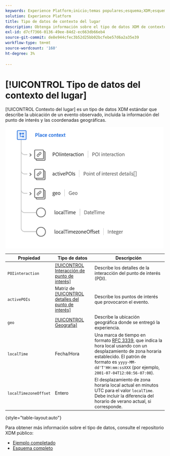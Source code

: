 ```yaml
---
keywords: Experience Platform;inicio;temas populares;esquema;XDM;esquemas;esquemas;contexto de lugar;contexto de lugar;tipo de datos;tipo de datos;tipo de datos;
solution: Experience Platform
title: Tipo de datos de contexto del lugar
description: Obtenga información sobre el tipo de datos XDM de contexto de ubicación.
exl-id: d7cf7366-0136-49ee-84d2-ec663db66eb4
source-git-commit: de8e944cfec3b52d25bb02bcfebe57d6a2a35e39
workflow-type: tm+mt
source-wordcount: '160'
ht-degree: 3%

---
```


# [!UICONTROL Tipo de datos del contexto del lugar]

[!UICONTROL Contexto del lugar] es un tipo de datos XDM estándar que describe la ubicación de un evento observado, incluida la información del punto de interés y las coordenadas geográficas.

<img src="../images/data-types/place-context.png" width="500" /><br />

| Propiedad | Tipo de datos | Descripción |
| --- | --- | --- |
| `POIinteraction` | [[!UICONTROL Interacción de punto de interés]](./poi-interaction.md) | Describe los detalles de la interacción del punto de interés (PDI). |
| `activePOIs` | Matriz de [[!UICONTROL detalles del punto de interés]](./poi-details.md) | Describe los puntos de interés que provocaron el evento. |
| `geo` | [[!UICONTROL Geografía]](./geo.md) | Describe la ubicación geográfica donde se entregó la experiencia. |
| `localTime` | Fecha/Hora | Una marca de tiempo en formato [RFC 3339](https://tools.ietf.org/html/rfc3339), que indica la hora local usando con un desplazamiento de zona horaria establecido. El patrón de formato es `yyyy-MM-dd'T'HH:mm:ssXXX` (por ejemplo, `2001-07-04T12:08:56-07:00`). |
| `localTimezoneOffset` | Entero | El desplazamiento de zona horaria local actual en minutos UTC para el valor `localTime`. Debe incluir la diferencia del horario de verano actual, si corresponde. |

{style="table-layout:auto"}

Para obtener más información sobre el tipo de datos, consulte el repositorio XDM público:

* [Ejemplo completado](https://github.com/adobe/xdm/blob/master/components/datatypes/placecontext.example.1.json)
* [Esquema completo](https://github.com/adobe/xdm/blob/master/components/datatypes/placecontext.schema.json)
